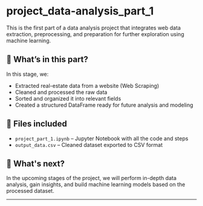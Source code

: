 # project_data-analysis_part_1

This is the first part of a data analysis project that integrates web data extraction, preprocessing, and preparation for further exploration using machine learning.

## 📌 What’s in this part?

In this stage, we:
- Extracted real-estate data from a website (Web Scraping)
- Cleaned and processed the raw data
- Sorted and organized it into relevant fields
- Created a structured DataFrame ready for future analysis and modeling

## 📁 Files included

- `project_part_1.ipynb` – Jupyter Notebook with all the code and steps
- `output_data.csv` – Cleaned dataset exported to CSV format

## 🧠 What's next?

In the upcoming stages of the project, we will perform in-depth data analysis, gain insights, and build machine learning models based on the processed dataset.

---

